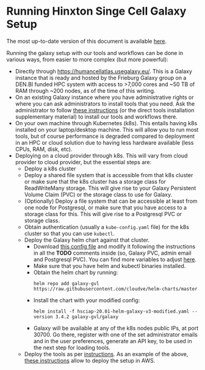 # Running Hinxton Singe Cell Galaxy Setup

The most up-to-date version of this document is available [here](https://github.com/ebi-gene-expression-group/container-galaxy-sc-tertiary/blob/develop/supplementary_materials/sup_note_4_how_to_run.md).

Running the galaxy setup with our tools and workflows can be done in various ways, from easier to more complex (but more powerful):

- Directly through https://humancellatlas.usegalaxy.eu/. This is a Galaxy instance that is ready and hosted by the Frieburg Galaxy group on a DEN.BI funded HPC system with access to >7,000 cores and ~50 TB of RAM through ~200 nodes, as of the time of this writing.
- On an existing Galaxy instance where you have administrative rights or where you can ask administrators to install tools that you need. Ask the administrator to follow [these instructions](https://github.com/ebi-gene-expression-group/container-galaxy-sc-tertiary/blob/develop/supplementary_materials/sup_note_direct_tools_install.md) (or the direct tools installation supplementary material) to install our tools and workflows there.
- On your own machine through Kubernetes (k8s). This entails having k8s installed on your laptop/desktop machine. This will allow you to run most tools, but of course performance is degraded compared to deployment in an HPC or cloud solution due to having less hardware available (less CPUs, RAM, disk, etc).
- Deploying on a cloud provider through k8s. This will vary from cloud provider to cloud provider, but the essential steps are:
  - Deploy a k8s cluster
  - Deploy a shared file system that is accessible from that k8s cluster or make sure that the k8s cluster has a storage class for ReadWriteMany storage. This will give rise to your Galaxy Persistent Volume Claim (PVC) or the storage class to use for Galaxy.
  - (Optionally) Deploy a file system that can be accessible at least from one node for Postgresql, or make sure that you have access to a storage class for this. This will give rise to a Postgresql PVC or storage class.
  - Obtain authentication (usually a `kube-config.yaml` file) for the k8s cluster so that you can use `kubectl`.
  - Deploy the Galaxy helm chart against that cluster.
    - Download [this config file](https://github.com/ebi-gene-expression-group/container-galaxy-sc-tertiary/blob/develop/helm-configs/SCiAp-20.01-helm-galaxy-v3.yaml) and modify it following the instructions in all the **TODO** comments inside (so, Galaxy PVC, admin email and Postgresql PVC). You can find more variables to adjust [here](https://github.com/galaxyproject/galaxy-helm/blob/master/README.md).
    - Make sure that you have helm and kubectl binaries installed.
    - Obtain the helm chart by running:
      ```
      helm repo add galaxy-gvl https://raw.githubusercontent.com/cloudve/helm-charts/master
      ```
    - Install the chart with your modified config:
      ```
      helm install -f hsciap-20.01-helm-galaxy-v3-modified.yaml --version 3.4.2 galaxy-gvl/galaxy
      ```
    - Galaxy will be available at any of the k8s nodes public IPs, at port 30700. Go there, register with one of the set administrator emails and in the user preferences, generate an API key, to be used in the next step for loading tools.
  - Deploy the tools as per [instructions](https://github.com/ebi-gene-expression-group/container-galaxy-sc-tertiary/blob/develop/supplementary_materials/sup_note_3_direct_tools_install.md).
  As an example of the above, [these instructions](https://github.com/ebi-gene-expression-group/galaxy-kubernetes/tree/develop/deployment-guides/AWS-EKS-EFS) allow to deploy the setup in AWS.

